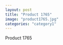 ```yaml
---
layout: post
title: "Product 1765"
image: "product1765.jpg"
categories: "category1"
---
```

Product 1765
